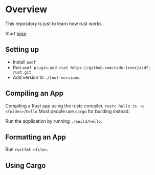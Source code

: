# Overview

This repository is just to learn how rust works.

Start [here](https://doc.rust-lang.org/rust-by-example/hello.html).

## Setting up

- Install `asdf`
- Run `asdf plugin-add rust https://github.com/code-lever/asdf-rust.git`
- Add version to `./tool-versions`.

## Compiling an App

Compiling a Rust app using the rustc compiler, `rustc hello.rs -o <folder>/hello`
Most people use `cargo` for building instead.

Run the application by running `./build/hello`.

## Formatting an App

Run `rustfmt <file>`.

## Using Cargo
